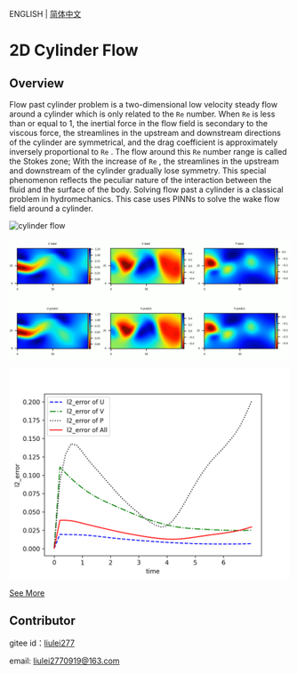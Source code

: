 ENGLISH | [简体中文](README_CN.md)

# 2D Cylinder Flow

## Overview

Flow past cylinder problem is a two-dimensional low velocity steady flow around a cylinder which is only related to the `Re` number. When `Re` is less than or equal to 1, the inertial force in the flow field is secondary to the viscous force, the streamlines in the upstream and downstream directions of the cylinder are symmetrical, and the drag coefficient is approximately inversely proportional to `Re` . The flow around this `Re` number range is called the Stokes zone; With the increase of `Re` , the streamlines in the upstream and downstream of the cylinder gradually lose symmetry. This special phenomenon reflects the peculiar nature of the interaction between the fluid and the surface of the body. Solving flow past a cylinder is a classical problem in hydromechanics. This case uses PINNs to solve the wake flow field around a cylinder.

![cylinder flow](images/cylinder_flow.gif)

![flow](images/image-flow.png)

![Time Error](images/TimeError_epoch5000.png)

[See More](.navier_stokes2D_CN.ipynb)

## Contributor

gitee id：[liulei277](https://gitee.com/liulei277)

email: liulei2770919@163.com